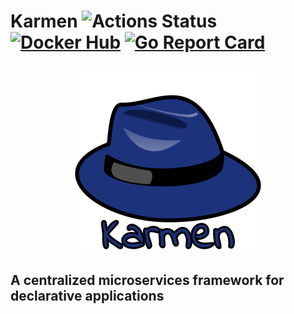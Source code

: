 # Karmen ![Actions Status](https://github.com/jrcichra/karmen/workflows/karmen/badge.svg) [![Docker Hub](https://img.shields.io/badge/docker-hub-blue.svg)](https://hub.docker.com/r/jrcichra/) [![Go Report Card](https://goreportcard.com/badge/github.com/jrcichra/karmen)](https://goreportcard.com/report/github.com/jrcichra/karmen)

<p align="center"><img alt="kind" src="./karmen.png" width="300x" /></p>

## A centralized microservices framework for declarative applications

